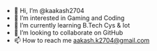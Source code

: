 - 👋 Hi, I’m @kaakash2704
- 👀 I’m interested in Gaming and Coding
- 🌱 I’m currently learning B.Tech Cys & Iot
- 💞️ I’m looking to collaborate on GitHub
- 📫 How to reach me aakash.k2704@gmail.com

<!---
Freakyavk/Freakyavk is a ✨ special ✨ repository because its `README.md` (this file) appears on your GitHub profile.
You can click the Preview link to take a look at your changes.
--->
